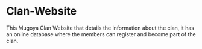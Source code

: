 # Clan-Website
This Mugoya Clan Website that details the information about the clan, it has an online database where the members can register and become part of the clan.
